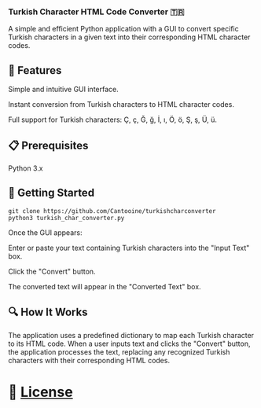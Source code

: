 ### Turkish Character HTML Code Converter 🇹🇷

A simple and efficient Python application with a GUI to convert specific Turkish characters in a given text into their corresponding HTML character codes.

## 🌟 Features

Simple and intuitive GUI interface.

Instant conversion from Turkish characters to HTML character codes.

Full support for Turkish characters: Ç, ç, Ğ, ğ, İ, ı, Ö, ö, Ş, ş, Ü, ü.


## 📋 Prerequisites
Python 3.x

## 🚀 Getting Started

```
git clone https://github.com/Cantooine/turkishcharconverter
python3 turkish_char_converter.py
```
Once the GUI appears:

Enter or paste your text containing Turkish characters into the "Input Text" box.

Click the "Convert" button.

The converted text will appear in the "Converted Text" box.

## 🔍 How It Works

The application uses a predefined dictionary to map each Turkish character to its HTML code. When a user inputs text and clicks the "Convert" button, the application processes the text, replacing any recognized Turkish characters with their corresponding HTML codes.

# 📄 [License](https://static.wikia.nocookie.net/spongebob/images/e/e4/SpongeBob%27s_driver%27s_license.png/revision/latest/scale-to-width-down/1000?cb=20220530065510)
